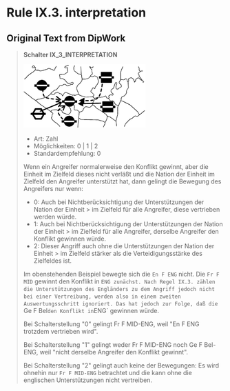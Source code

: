 # Rule IX.3. interpretation

## Original Text from DipWork

> **Schalter IX_3_INTERPRETATION**
>
> ![ix_3_interpretation-01.png](ix_3_interpretation-01.png)
>
> * Art: Zahl
> * Möglichkeiten: 0 | 1 | 2
> * Standardempfehlung:	0
>
> Wenn ein Angreifer normalerweise den Konflikt gewinnt, aber die Einheit im Zielfeld
> dieses nicht verläßt und die Nation der Einheit im Zielfeld den Angreifer unterstützt hat,
> dann gelingt die Bewegung des Angreifers nur wenn:
>
>  * 0: Auch bei Nichtberücksichtigung der Unterstützungen der Nation der Einheit
     >    im Zielfeld für alle Angreifer, diese vertrieben werden würde.
>  * 1: Auch bei Nichtberücksichtigung der Unterstützungen der Nation der Einheit
     >    im Zielfeld für alle Angreifer, derselbe Angreifer den Konflikt gewinnen würde.
>  * 2: Dieser Angriff auch ohne die Unterstützungen der Nation der Einheit
     >    im Zielfeld stärker als die Verteidigungsstärke des Zielfeldes ist.
>
> Im obenstehenden Beispiel bewegte sich die `En F ENG` nicht.
> Die `Fr F MID` gewinnt den Konflikt in `ENG zunächst.
> Nach Regel IX.3. zählen die Unterstützungen des Engländers zu dem Angriff jedoch nicht
> bei einer Vertreibung, werden also in einem zweiten Auswertungsschritt ignoriert.
> Das hat jedoch zur Folge, daß die `Ge F Bel` den Konflikt in `ENG` gewinnen würde.
>
> Bei Schalterstellung "0" gelingt Fr F MID-ENG, weil "En F ENG trotzdem vertrieben wird".
>
> Bei Schalterstellung "1" gelingt weder Fr F MID-ENG noch Ge F Bel-ENG,
> weil "nicht derselbe Angreifer den Konflikt gewinnt".
>
> Bei Schalterstellung "2" gelingt auch keine der Bewegungen: Es wird ohnehin
> nur `Fr F MID-ENG` betrachtet und die kann ohne die englischen Unterstützungen
> nicht vertreiben.

